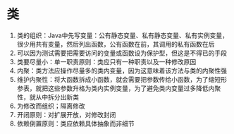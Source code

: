 # 类
1. 类的组织：Java中先写变量：公有静态变量、私有静态变量、私有实例变量，很少用共有变量，然后列出函数，公有函数在前，其调用的私有函数在后
2. 可以因为测试需要把需要访问的变量或函数设为保护型，但这是不得已的手段
3. 类要尽量小：单一职责原则：类应只有一种职责以及一种修改原因
4. 内聚：类方法应操作尽量多的类内变量，因为这意味着该方法与类的内聚性强
5. 维护内聚性：将大函数拆成小函数，就会需要把参数传给小函数，为了缩短形参表，就把这些参数升格为类内实例变量，为了避免类内变量过多降低内聚性，就从中拆分出新类
6. 为修改而组织；隔离修改
7. 开闭原则：对扩展开放，对修改封闭
8. 依赖倒置原则：类应依赖具体抽象而非细节
